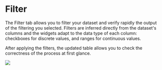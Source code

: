 # Filter

The Filter tab allows you to filter your dataset and verify rapidly the output of the filtering you selected.
Filters are inferred directly from the dataset's columns and the widgets adapt to the data type of each column: checkboxes for discrete values, and ranges for continuous values.

After applying the filters, the updated table allows you to check the correctness of the process at first glance.

![](assets/filter.gif)

